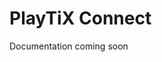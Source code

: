 # PlayTiX Connect

Documentation coming soon

[//]: # ()
[//]: # (**As of now, the PlayTiX Developer Portal is not available. If you want to integrate your app please contact us beforehand.**)

[//]: # ()
[//]: # (PlatyTiX Connect is an Identity Provider that allows your apps to connect with all the players )

[//]: # (from the PlayTiX Platform.)

[//]: # ()
[//]: # (Technically, it is a standard OpenID Connect &#40;OIDC&#41; Provider supporting the Authorization Code flow )

[//]: # (&#40;with or without PKCE&#41;.)

[//]: # ()
[//]: # (Many open-source implementations of OIDC clients are available in many languages, so you probably don't )

[//]: # (have to write everything yourself.)

[//]: # ()
[//]: # (## Okta)

[//]: # ()
[//]: # (Behind the scene, PlayTix Connect relies on Okta, a world leading Identity Provider, to ensure a maximum )

[//]: # (level of security and compliance with the latest standards.  )

[//]: # ()
[//]: # ()
[//]: # (As a PlayTiX Connect customer, we provide you a fully configured and secured environment for your application.  )

[//]: # (You can find all the required information in the PlayTiX Developer Portal.)

[//]: # ()
[//]: # (## OAuth 2.0 & OpenID Connect)

[//]: # ()
[//]: # (OAuth 2.0 is a standard authorization protocol enhanced by OpenID Connect for authentication.)

[//]: # ()
[//]: # (### Authorization Code flow)

[//]: # ()
[//]: # (The **Authorization Code flow** allows a _Client_ application &#40;your game&#41; to get the authorization from a )

[//]: # (_Resource Owner_ &#40;a player from the PlayTiX community&#41; to access a _Resource Server_ &#40;the PlayTiX API&#41; on its behalf.)

[//]: # ()
[//]: # (#### PKCE)

[//]: # ()
[//]: # (If your application is running on the backend and can securely store and use a secret key, then you can use the)

[//]: # (default **Authorization Code flow**.)

[//]: # ()
[//]: # (See: https://developer.okta.com/docs/guides/implement-grant-type/authcode/main/)

[//]: # ()
[//]: # (If your application is running on the frontend and cannot securely store and use a secret key, then you must use the)

[//]: # (**Authorization Code flow with PKCE**.)

[//]: # ()
[//]: # (See: https://developer.okta.com/docs/guides/implement-grant-type/authcodepkce/main/)

[//]: # ()
[//]: # (### Tokens )

[//]: # ()
[//]: # (- [Access Token]&#40;https://developer.okta.com/docs/reference/api/oidc/#access-token&#41; : Allows making request to the Resources Server.)

[//]: # (- [ID Token]&#40;https://developer.okta.com/docs/reference/api/oidc/#id-token&#41;: Additional token returned by the OpenID provider that contains information about the end user in the form of claims.)

[//]: # (- [Refresh Token]&#40;https://developer.okta.com/docs/guides/refresh-tokens/overview/&#41;: Allows to get a new Access Tokens after the initial one is expired.)

[//]: # ()
[//]: # (## Workflow)

[//]: # ()
[//]: # (### Requirements)

[//]: # ()
[//]: # (In the PlayTiX Developer Portal, you can find:)

[//]: # (- your `client_id` and `client_secret`)

[//]: # (- the `/authorize` endpoint)

[//]: # (- the `/token` endpoint)

[//]: # (- the `/userinfo` endpoint)

[//]: # ()
[//]: # (For now, the defaults to use for the OAuth2 / OpenID endpoints are :)

[//]: # ()
[//]: # (- **authorize** : `https://playtix.okta.com/oauth2/aus2dahc1hKc6YaOl5d7/v1/authorize`)

[//]: # (- **token** : `https://playtix.okta.com/oauth2/aus2dahc1hKc6YaOl5d7/v1/token`)

[//]: # (- **userinfo** &#40;optional&#41; : `https://playtix.okta.com/oauth2/aus2dahc1hKc6YaOl5d7/v1/userinfo`)

[//]: # ()
[//]: # (Please note that theses urls are default development url. If you want to use our services or if your already use them, )

[//]: # (the id between `/oauth2/` and `/v1/` will change. Not using the right endpoint may result in service failure for your users.)

[//]: # ()
[//]: # (You will also have to use mandatory scopes in order to either get the user's information, or a refresh token.)

[//]: # ()
[//]: # (- `profile` To get the user's default profile information such as his username.)

[//]: # (- `email` To get the user's email address.)

[//]: # (- `openid` Which is required if you ask for the user's profile.)

[//]: # (- `offline_access` Which is required if you want a refresh token.)

[//]: # ()
[//]: # (You also have to set up at least one `redirect_uri` for your game.)

[//]: # ()
[//]: # (If you run the **Authorization Code flow** from your backend, the `redirect_uri` looks )

[//]: # (like `https://my.app.com/playtix-connect/auth/callback`.  )

[//]: # ()
[//]: # (If you run the **Authorization Code flow with PKCE** from your frontend, the `redirect_uri` can use a custom )

[//]: # (app protocol like `myapp://`)

[//]: # ()
[//]: # (#### Authorization Code flow)

[//]: # ()
[//]: # (If you use the **Authorization Code flow**, your authorize request will require the following parameters :)

[//]: # ()
[//]: # (- A valid `client_id`.)

[//]: # (- The required `scope`.)

[//]: # (- The type of response `response_type`, the response type is `code`.)

[//]: # (- A registered `redirect_uri`.)

[//]: # (- A random string for the `state`.)

[//]: # ()
[//]: # (In the end, your final authorize url for the **Authorization Code flow** may look like :)

[//]: # ()
[//]: # (```)

[//]: # (https://playtix.{...}/oauth2/v1/authorize?)

[//]: # (client_id=my_client_id&)

[//]: # (response_type=code&)

[//]: # (scope=profile%20openid%20email%20offline_access&)

[//]: # (redirect_uri=my_redirect_uri&)

[//]: # (state=random_string)

[//]: # (```)

[//]: # ()
[//]: # (#### Authorization Code flow with PKCE)

[//]: # ()
[//]: # (If you use the **Authorization Code flow with PKCE**, your authorize request will require the following parameters :)

[//]: # ()
[//]: # (- A valid `client_id`.)

[//]: # (- The required `scope`.)

[//]: # (- The type of response `response_type`, the response type is `code`.)

[//]: # (- A registered `redirect_uri`.)

[//]: # (- A random string for the `state`.)

[//]: # (- The response mode `response_mode`, which is how your authorization code will be sent back to your app, )

[//]: # (it must be set to `query` which means that the authorization code will be sent back alongside your callback url.)

[//]: # (- The `code_challenge_method` set to `S256`. Which is how the code challenge will be computed. `S256` means SHA256.)

[//]: # (- The `code_challenge`. We will talk about this one now.)

[//]: # ()
[//]: # (##### Code challenge & Code verifier)

[//]: # ()
[//]: # (In order to authorize your user without any credentials, we need a proof of authentication, )

[//]: # (in order to do so, we compute a hash based on a random string from the client side that we give along our `authorize` url.)

[//]: # (When comes the time to exchange our authorization code for an `access_token` from our `/token` endpoint, we give the original unhashed string in the request body,)

[//]: # (and the authorization server will compute this string and challenge it with the given one in the `authorize` endpoint.)

[//]: # (If it matches, we get the `access_token`, if anything goes wrong, the PKCE verification fails, and a new authorization code must be asked and exchanged.)

[//]: # ()
[//]: # (To sum it up :)

[//]: # (- The `Code Verifier` is the original unhashed string you generated at the very beginning. )

[//]: # (    - Must be set in the `/token` body as `code_verifier`.)

[//]: # (- The `Code Challenge` is the SHA256 and base64 url encoded string based on the original string, aka code verifier.)

[//]: # (    - Must be set in the `/authorize` parameters as `code_challenge`. )

[//]: # ()
[//]: # (Don't worry for the computation, we will give you the required functions to compute your hashes.)

[//]: # ()
[//]: # (**Please note that a new unique hash must be generated at each user's request. A static hash may cause security flaws for your apps.**)

[//]: # ()
[//]: # (##### Compute the Code challenge &#40;NodeJS&#41;)

[//]: # ()
[//]: # (**The code provided for this example is written in NodeJS but the concept can be applied to any language.**)

[//]: # ()
[//]: # (What do we need to do ? )

[//]: # (- Generate a random string between **43** and **128** chars, [A/a/0].)

[//]: # (- Create a SHA256 hash from this string.)

[//]: # (- Encode this hash in Base64 url-safe or URL Encoded.)

[//]: # ()
[//]: # (Let's say, our random string is the following one. We will call it the `Code Verifier`.)

[//]: # (```javascript)

[//]: # (// code_verifier)

[//]: # (const my_random_string_verifier = "jh7divpjGX86iqMfcPFiLcAkuKUGvOQFTQhksOQAzc5"; )

[//]: # (```)

[//]: # ()
[//]: # (We can hash our string with:)

[//]: # (```javascript)

[//]: # (function sha256&#40;buffer&#41; {)

[//]: # (    return crypto.createHash&#40;'sha256'&#41;.update&#40;buffer&#41;.digest&#40;&#41;;)

[//]: # (})

[//]: # (```)

[//]: # ()
[//]: # (And encode our hash with:)

[//]: # (```javascript)

[//]: # (function base64URLEncode&#40;str&#41; {)

[//]: # (    return str.toString&#40;'base64'&#41;)

[//]: # (        .replace&#40;/\+/g, '-'&#41;)

[//]: # (        .replace&#40;/\//g, '_'&#41;)

[//]: # (        .replace&#40;/=/g, ''&#41;;)

[//]: # (})

[//]: # (```)

[//]: # ()
[//]: # (The computed hash, or `Code Challenge` will look like:)

[//]: # (```javascript)

[//]: # (var code_challenge = base64URLEncode&#40;sha256&#40;my_random_string_verifier&#41;&#41;;)

[//]: # (```)

[//]: # ()
[//]: # (To put it together:)

[//]: # (```javascript)

[//]: # (const crypto = require&#40;'crypto'&#41;;)

[//]: # ()
[//]: # (/* )

[//]: # ( * 43 chars min)

[//]: # ( * 128 chars max)

[//]: # ( */)

[//]: # (const my_random_string_verifier = "jh7divpjGX86iqMfcPFiLcAkuKUGvOQFTQhksOQAzc5";)

[//]: # ()
[//]: # (function sha256&#40;buffer&#41; {)

[//]: # (    return crypto.createHash&#40;'sha256'&#41;.update&#40;buffer&#41;.digest&#40;&#41;;)

[//]: # (})

[//]: # ()
[//]: # (function base64URLEncode&#40;str&#41; {)

[//]: # (    return str.toString&#40;'base64'&#41;)

[//]: # (        .replace&#40;/\+/g, '-'&#41;)

[//]: # (        .replace&#40;/\//g, '_'&#41;)

[//]: # (        .replace&#40;/=/g, ''&#41;;)

[//]: # (})

[//]: # ()
[//]: # (var challenge = base64URLEncode&#40;sha256&#40;my_random_string_verifier&#41;&#41;;)

[//]: # ()
[//]: # (console.log&#40;challenge&#41;;)

[//]: # (```)

[//]: # ()
[//]: # (##### Compute the Code challenge &#40;C#&#41;)

[//]: # ()
[//]: # (Here is a C# reference.)

[//]: # ()
[//]: # (Details can be found above, in the NodeJS reference.)

[//]: # ()
[//]: # ()
[//]: # (```csharp)

[//]: # (using System;)

[//]: # (using System.Text;)

[//]: # (using System.Security.Cryptography;)

[//]: # (					)
[//]: # (public class Program)

[//]: # ({)

[//]: # (	public static void Main&#40;&#41;)

[//]: # (	{)

[//]: # (		Console.WriteLine&#40;)

[//]: # (			Base64UrlEncode&#40;)

[//]: # (				sha256_hash&#40;"jh7divpjGX86iqMfcPFiLcAkuKUGvOQFTQhksOQAzc5"&#41;)

[//]: # (			&#41;)

[//]: # (		&#41;;)

[//]: # (	})

[//]: # (	)
[//]: # (	public static byte[] sha256_hash&#40;String value&#41; {)

[//]: # (		Byte[] result;)

[//]: # (		)
[//]: # (		using &#40;SHA256 hash = SHA256Managed.Create&#40;&#41;&#41; {)

[//]: # (			Encoding enc = Encoding.UTF8;)

[//]: # (			result = hash.ComputeHash&#40;enc.GetBytes&#40;value&#41;&#41;;)

[//]: # (		})

[//]: # ()
[//]: # (		return result;)

[//]: # (	})

[//]: # (	)
[//]: # (	private static string Base64UrlEncode&#40;byte[] input&#41; {)

[//]: # (		// Special "url-safe" base64 encode.)

[//]: # (		return Convert.ToBase64String&#40;input&#41;)

[//]: # (		  .Replace&#40;'+', '-'&#41;)

[//]: # (		  .Replace&#40;'/', '_'&#41;)

[//]: # (		  .Replace&#40;"=", ""&#41;;)

[//]: # (	  })

[//]: # (})

[//]: # (```)

[//]: # ()
[//]: # (If you need more examples, you can look at the `Code Challenge` Auth0 documentation.)

[//]: # (https://auth0.com/docs/authorization/flows/call-your-api-using-the-authorization-code-flow-with-pkce#create-code-challenge)

[//]: # ()
[//]: # (You will find examples for:)

[//]: # (- Java)

[//]: # (- Javascript)

[//]: # (- Swift 3)

[//]: # (- Objective-C )

[//]: # ()
[//]: # (Here is the same to generate a random `Code Verifier` string:)

[//]: # (https://auth0.com/docs/authorization/flows/call-your-api-using-the-authorization-code-flow-with-pkce#create-code-verifier)

[//]: # ()
[//]: # (##### Back to the PKCE flow)

[//]: # ()
[//]: # (In the end, your final authorize url for the **Authorization Code flow with PKCE** may look like :)

[//]: # ()
[//]: # (```)

[//]: # (https://playtix.{...}/oauth2/v1/authorize?)

[//]: # (client_id=my_client_id&)

[//]: # (response_type=code&)

[//]: # (response_mode=query&)

[//]: # (scope=profile%20openid%20email%20offline_access&)

[//]: # (redirect_uri=my_redirect_uri&)

[//]: # (state=random_string&)

[//]: # (code_challenge_method=S256&)

[//]: # (code_challenge={{my_computed_code_challenge}})

[//]: # (```)

[//]: # ()
[//]: # (You can find a more information about the endpoints here : )

[//]: # (https://developer.okta.com/docs/reference/api/oidc/#endpoints)

[//]: # ()
[//]: # (### Get the tokens)

[//]: # ()
[//]: # (Generate an url to the `/authorize` endpoint &#40;this is usually done by your OIDC client library&#41; and open it in a )

[//]: # (browser, a [Chrome Custom Tabs]&#40;https://developer.chrome.com/docs/multidevice/android/customtabs/&#41; or )

[//]: # (a [Safari View Controller]&#40;https://developer.apple.com/documentation/safariservices/sfsafariviewcontroller&#41;.)

[//]: # ()
[//]: # (The user will be prompted to log in and authorize your app to access his account. If he does he will be redirected)

[//]: # (to the `redirect_uri` with an authorization code.  )

[//]: # (The authorization code must be exchanged for the final tokens &#40;this is usually done by your OIDC client library&#41; on the `/token` endpoint.)

[//]: # ()
[//]: # (For instance:)

[//]: # ()
[//]: # (**Authorization Code flow**)

[//]: # ()
[//]: # (````)

[//]: # (POST - https://playtix.okta.com/oauth2/aus2dahc1hKc6YaOl5d7/v1/token)

[//]: # (````)

[//]: # ()
[//]: # (Payload)

[//]: # ()
[//]: # (````)

[//]: # (x-www-form-urlencoded)

[//]: # ()
[//]: # ({)

[//]: # (    "grant_type": "authorization_code",)

[//]: # (    "client_id": "{{my_app_client_id}}",)

[//]: # (    "client_secret": "{{my_app_client_secret}}",)

[//]: # (    "redirect_uri": "{{my_redirect_uri}}",)

[//]: # (    "code": "{{given_authorization_code}}",)

[//]: # (})

[//]: # (````)

[//]: # ()
[//]: # (The ``client_id`` and ``client_secret`` can also be given in the authorization header as ``Basic Auth``)

[//]: # ()
[//]: # (**Authorization Code flow with PKCE**)

[//]: # ()
[//]: # (````)

[//]: # (POST - https://playtix.okta.com/oauth2/aus2dahc1hKc6YaOl5d7/v1/token)

[//]: # (````)

[//]: # ()
[//]: # (Payload)

[//]: # ()
[//]: # (````)

[//]: # (x-www-form-urlencoded)

[//]: # ()
[//]: # ({)

[//]: # (    "grant_type": "authorization_code",)

[//]: # (    "client_id": "{{my_app_client_id}}",)

[//]: # (    "redirect_uri": "{{my_redirect_uri}}",)

[//]: # (    "code": "{{given_authorization_code}}",)

[//]: # (    "code_verifier": "{{pre_generated_code_verifier}}",)

[//]: # (})

[//]: # (````)

[//]: # ()
[//]: # (****)

[//]: # ()
[//]: # (### What to do the tokens ?)

[//]: # ()
[//]: # (- The **Access Token** can be used as is to send requests to the PlayTiX API, for example to assign an item instance)

[//]: # (to a player.)

[//]: # (- The **ID Token** can be used to get information about the player, including his ID that you will need to send requests )

[//]: # (to the PlayTiX API.)

[//]: # (- The **Refresh Token** can be stored to get new Access Token when the current one is expired, without the need to start)

[//]: # (the **Authorization Code flow** again.)
